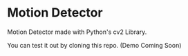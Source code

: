 # Motion Detector
Motion Detector made with Python's cv2 Library. 

You can test it out by cloning this repo. (Demo Coming Soon)
